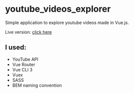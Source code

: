 # youtube_videos_explorer

Simple application to explore youtube videos made in Vue.js.

Live version: [click here](http://dev.fireart.pl/youtube_videos_explorer/)

## I used:
* YouTube API
* Vue Router
* Vue CLI 3
* Vuex
* SASS
* BEM naming convention
